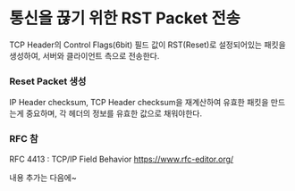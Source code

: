 # 통신을 끊기 위한 RST Packet 전송
TCP Header의 Control Flags(6bit) 필드 값이 RST(Reset)로 설정되어있는 패킷을 생성하여, 서버와 클라이언트 측으로 전송한다.

### Reset Packet 생성
IP Header checksum, TCP Header checksum을 재계산하여 유효한 패킷을 만드는게 중요하며, 각 헤더의 정보를 유효한 값으로 채워야한다.

### RFC 참
RFC 4413 : TCP/IP Field Behavior
https://www.rfc-editor.org/

내용 추가는 다음에~
